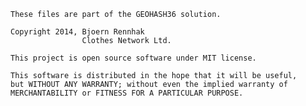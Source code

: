 
    These files are part of the GEOHASH36 solution.

    Copyright 2014, Bjoern Rennhak
                    Clothes Network Ltd.

    This project is open source software under MIT license.

    This software is distributed in the hope that it will be useful,
    but WITHOUT ANY WARRANTY; without even the implied warranty of
    MERCHANTABILITY or FITNESS FOR A PARTICULAR PURPOSE.

